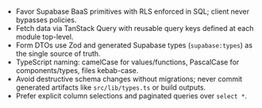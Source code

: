 - Favor Supabase BaaS primitives with RLS enforced in SQL; client never bypasses policies.
- Fetch data via TanStack Query with reusable query keys defined at each module top-level.
- Form DTOs use Zod and generated Supabase types (`supabase:types`) as the single source of truth.
- TypeScript naming: camelCase for values/functions, PascalCase for components/types, files kebab-case.
- Avoid destructive schema changes without migrations; never commit generated artifacts like `src/lib/types.ts` or build outputs.
- Prefer explicit column selections and paginated queries over `select *`.
